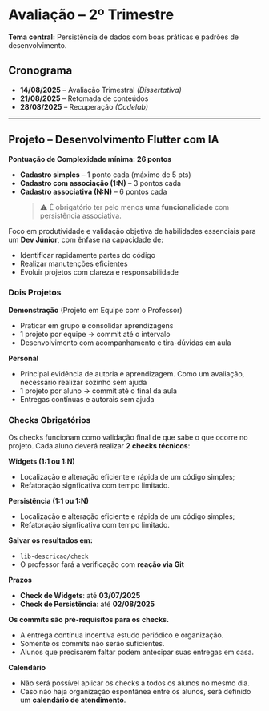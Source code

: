 # Avaliação – 2º Trimestre
**Tema central:** Persistência de dados com boas práticas e padrões de desenvolvimento.

## Cronograma

- **14/08/2025** – Avaliação Trimestral *(Dissertativa)*
- **21/08/2025** – Retomada de conteúdos  
- **28/08/2025** – Recuperação *(Codelab)*

---

## Projeto – Desenvolvimento Flutter com IA

**Pontuação de Complexidade mínima: 26 pontos**
- **Cadastro simples** – 1 ponto cada (máximo de 5 pts)
- **Cadastro com associação (1:N)** – 3 pontos cada
- **Cadastro associativa (N:N)** – 6 pontos cada  
  > ⚠️ É obrigatório ter pelo menos **uma funcionalidade** com persistência associativa.

Foco em produtividade e validação objetiva de habilidades essenciais para um **Dev Júnior**, com ênfase na capacidade de:

- Identificar rapidamente partes do código
- Realizar manutenções eficientes
- Evoluir projetos com clareza e responsabilidade

### Dois Projetos
**Demonstração** (Projeto em Equipe com o Professor)
- Praticar em grupo e consolidar aprendizagens  
- 1 projeto por equipe → commit até o intervalo   
- Desenvolvimento com acompanhamento e tira-dúvidas em aula   
  
**Personal**
- Principal evidência de autoria e aprendizagem. Como um avaliação, necessário realizar sozinho sem ajuda  
- 1 projeto por aluno → commit até o final da aula  
- Entregas contínuas e autorais sem ajuda  

### Checks Obrigatórios
Os checks funcionam como validação final de que sabe o que ocorre no projeto. Cada aluno deverá realizar **2 checks técnicos**:
  
**Widgets (1:1 ou 1:N)**
- Localização e alteração eficiente e rápida de um código simples;    
- Refatoração signficativa com tempo limitado.    
  
**Persistência (1:1 ou 1:N)** 
- Localização e alteração eficiente e rápida de um código simples;    
- Refatoração signficativa com tempo limitado.      
  
**Salvar os resultados em:**  
- `lib-descricao/check`
- O professor fará a verificação com **reação via Git**
  
**Prazos**
- **Check de Widgets**: até **03/07/2025**  
- **Check de Persistência**: até **02/08/2025**  
  
**Os commits são pré-requisitos para os checks.**  
- A entrega contínua incentiva estudo periódico e organização.  
- Somente os commits não serão suficientes.
- Alunos que precisarem faltar podem antecipar suas entregas em casa.
  
**Calendário**
- Não será possível aplicar os checks a todos os alunos no mesmo dia.  
- Caso não haja organização espontânea entre os alunos, será definido um **calendário de atendimento**.

